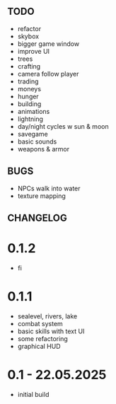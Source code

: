 ##  TODO

- refactor
- skybox
- bigger game window
- improve UI
- trees
- crafting
- camera follow player
- trading
- moneys
- hunger
- building
- animations
- lightning
- day/night cycles w sun & moon
- savegame
- basic sounds
- weapons & armor

## BUGS

- NPCs walk into water
- texture mapping

## CHANGELOG

# 0.1.2

- fi

# 0.1.1

- sealevel, rivers, lake
- combat system
- basic skills with text UI
- some refactoring
- graphical HUD

# 0.1 - 22.05.2025

- initial build
